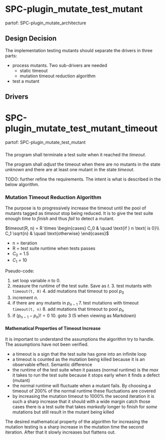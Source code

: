 # SPC-plugin_mutate_test_mutant
partof: SPC-plugin_mutate_architecture
###

## Design Decision

The implementation testing mutants should separate the drivers in three parts:
 * process mutants. Two sub-drivers are needed
     * static timeout
     * mutation timeout reduction algorithm
 * test a mutant

## Drivers

# SPC-plugin_mutate_test_mutant_timeout
partof: SPC-plugin_mutate_test_mutant
###

The program shall terminate a test suite when it reached the *timeout*.

The program shall *adjust* the timeout when there are no mutants in the state *unknown* and there are at least one mutant in the state *timeout*.

TODO: further refine the requirements. The intent is what is described in the below algorithm.

### Mutation Timeout Reduction Algorithm

The purpose is to progressively increase the timeout until the pool of mutants tagged as *timeout* stop being reduced.
It is to give the test suite enough time to *finish* and thus *fail* to detect a mutant.

$timeout(R, n) = R \times
\begin{cases}
    C_0 & \quad \text{if } n \text{ is 0}\\
    C_1 \sqrt{n} & \quad \text{otherwise}
\end{cases}$
 * n = iteration
 * R = test suite runtime when tests passes
 * $C_0$ = 1.5
 * $C_1$ = 10

Pseudo-code:
 1. set loop variable *n* to 0.
 2. measure the runtime of the test suite. Save as *t*.
     3. test mutants with `timeout(t, 0)`
     4. add mutations that timeout to pool $p_0$
 5. increment *n*.
 6. if there are any mutants in $p_{n-1}$
     7. test mutations with timeout `timeout(t, n)`
     8. add mutations that timeout to pool $p_n$
 9. if $(p_{n-1} - p_n) != 0$
     10. goto 3 (5 when viewing as Markdown)

#### Mathematical Properties of Timeout Increase

It is important to understand the assumptions the algorithm try to handle. The assumptions have not been verified.
 * a timeout is a sign that the test suite has gone into an infinite loop
 * a timeout is counted as the mutation being killed because it is an observable effect. Semantic difference
 * the runtime of the test suite when it passes (normal runtime) is the *max* it takes to run the test suite because it stops early when it finds a defect (mutant)
 * the normal runtime will fluctuate when a mutant fails. By choosing a timeout of 200% of the normal runtime these fluctuations are covered
 * by increasing the mutation timeout to 1000% the second iteration it is such a sharp increase that it should with a wide margin catch those cases there is a test suite that takes *markedly* longer to finish for *some* mutations but still result in the mutant being killed

The desired mathematical property of the algorithm for increasing the mutation testing is a sharp increase in the mutation time the second iteration. After that it slowly increases but flattens out.

